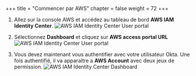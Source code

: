 +++
title = "Commencer par AWS"
chapter = false
weight = 72
+++

1. Allez sur la console AWS et accédez au tableau de bord **AWS IAM Identity Center**.
![AWS IAM Identity Center User portal](/images/go_to_aws_sso.png)

2. Sélectionnez **Dashboard** et cliquez sur **AWS access portal URL**
![AWS IAM Identity Center User portal](/images/user_portal_sso.jpg)

3. Vous devez maintenant vous authentifier avec votre utilisateur Okta. Une fois authentifié, il va apparaître a **AWS Account** avec deux jeux de permission.
![AWS IAM Identity Center Dashboard](/images/aws_sso_dashboard.png)